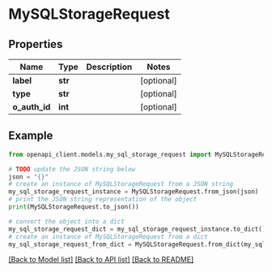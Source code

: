 # MySQLStorageRequest


## Properties

Name | Type | Description | Notes
------------ | ------------- | ------------- | -------------
**label** | **str** |  | [optional] 
**type** | **str** |  | [optional] 
**o_auth_id** | **int** |  | [optional] 

## Example

```python
from openapi_client.models.my_sql_storage_request import MySQLStorageRequest

# TODO update the JSON string below
json = "{}"
# create an instance of MySQLStorageRequest from a JSON string
my_sql_storage_request_instance = MySQLStorageRequest.from_json(json)
# print the JSON string representation of the object
print(MySQLStorageRequest.to_json())

# convert the object into a dict
my_sql_storage_request_dict = my_sql_storage_request_instance.to_dict()
# create an instance of MySQLStorageRequest from a dict
my_sql_storage_request_from_dict = MySQLStorageRequest.from_dict(my_sql_storage_request_dict)
```
[[Back to Model list]](../README.md#documentation-for-models) [[Back to API list]](../README.md#documentation-for-api-endpoints) [[Back to README]](../README.md)


